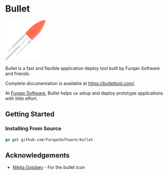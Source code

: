 # Bullet

<img src="assets/bullet.svg" height="128">

Bullet is a fast and flexible application deploy tool built by Furqan Software and friends.

Complete documentation is available at https://bullettool.com/.

At [Furqan Software](https://furqansoftware.com/), Bullet helps us setup and deploy prototype applications with little effort.

## Getting Started

### Installing From Source

``` go
go get github.com/FurqanSoftware/bullet
```

## Acknowledgements

- [Nikita Golubev](http://www.flaticon.com/authors/nikita-golubev) - For the bullet icon
